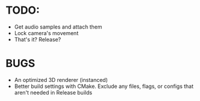 # TODO: 
- Get audio samples and attach them
- Lock camera's movement
- That's it? Release?

# BUGS 
- An optimized 3D renderer (instanced)
- Better build settings with CMake. Exclude any files, flags, or configs that aren't needed in Release builds
